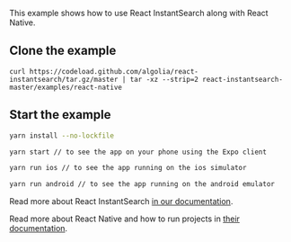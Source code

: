 This example shows how to use React InstantSearch along with React Native.

## Clone the example

```
curl https://codeload.github.com/algolia/react-instantsearch/tar.gz/master | tar -xz --strip=2 react-instantsearch-master/examples/react-native
```

## Start the example

```sh
yarn install --no-lockfile

yarn start // to see the app on your phone using the Expo client

yarn run ios // to see the app running on the ios simulator

yarn run android // to see the app running on the android emulator
```

Read more about React InstantSearch [in our documentation](https://www.algolia.com/doc/guides/building-search-ui/what-is-instantsearch/react/).

Read more about React Native and how to run projects in [their documentation](https://facebook.github.io/react-native/docs/getting-started.html).
